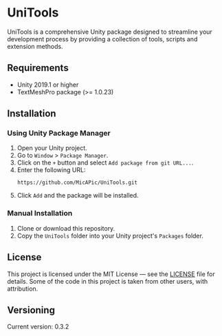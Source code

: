 # UniTools
UniTools is a comprehensive Unity package designed to streamline your development process by providing a collection of tools, scripts and extension methods.

## Requirements
* Unity 2019.1 or higher
* TextMeshPro package (>= 1.0.23)

## Installation
### Using Unity Package Manager
1. Open your Unity project.
2. Go to `Window` > `Package Manager`.
3. Click on the `+` button and select `Add package from git URL...`.
4. Enter the following URL:  
    ```
    https://github.com/MicAPic/UniTools.git
    ```
5. Click `Add` and the package will be installed.

### Manual Installation
1. Clone or download this repository.
2. Copy the `UniTools` folder into your Unity project's `Packages` folder.

## License
This project is licensed under the MIT License &mdash; see the [LICENSE](https://github.com/MicAPic/UniTools/blob/master/LICENSE.md) file for details. Some of the code in this project is taken from other users, with attribution.

## Versioning
Current version: 0.3.2

